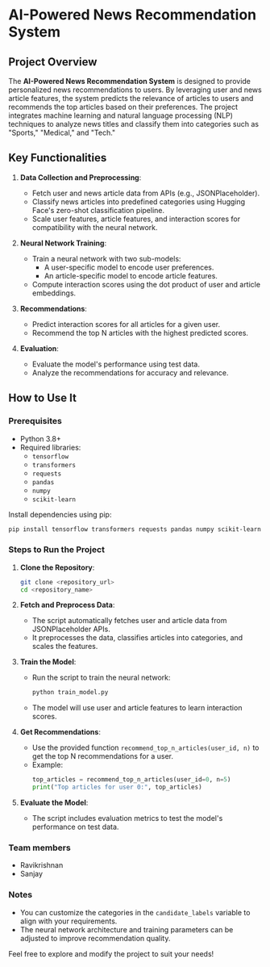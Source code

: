 # AI-Powered News Recommendation System

## Project Overview

The **AI-Powered News Recommendation System** is designed to provide personalized news recommendations to users. By leveraging user and news article features, the system predicts the relevance of articles to users and recommends the top articles based on their preferences. The project integrates machine learning and natural language processing (NLP) techniques to analyze news titles and classify them into categories such as "Sports," "Medical," and "Tech."

## Key Functionalities

1. **Data Collection and Preprocessing**:
   - Fetch user and news article data from APIs (e.g., JSONPlaceholder).
   - Classify news articles into predefined categories using Hugging Face's zero-shot classification pipeline.
   - Scale user features, article features, and interaction scores for compatibility with the neural network.

2. **Neural Network Training**:
   - Train a neural network with two sub-models:
     - A user-specific model to encode user preferences.
     - An article-specific model to encode article features.
   - Compute interaction scores using the dot product of user and article embeddings.

3. **Recommendations**:
   - Predict interaction scores for all articles for a given user.
   - Recommend the top N articles with the highest predicted scores.

4. **Evaluation**:
   - Evaluate the model's performance using test data.
   - Analyze the recommendations for accuracy and relevance.

## How to Use It

### Prerequisites

- Python 3.8+
- Required libraries:
  - `tensorflow`
  - `transformers`
  - `requests`
  - `pandas`
  - `numpy`
  - `scikit-learn`

Install dependencies using pip:
```bash
pip install tensorflow transformers requests pandas numpy scikit-learn
```

### Steps to Run the Project

1. **Clone the Repository**:
   ```bash
   git clone <repository_url>
   cd <repository_name>
   ```

2. **Fetch and Preprocess Data**:
   - The script automatically fetches user and article data from JSONPlaceholder APIs.
   - It preprocesses the data, classifies articles into categories, and scales the features.

3. **Train the Model**:
   - Run the script to train the neural network:
     ```bash
     python train_model.py
     ```
   - The model will use user and article features to learn interaction scores.

4. **Get Recommendations**:
   - Use the provided function `recommend_top_n_articles(user_id, n)` to get the top N recommendations for a user.
   - Example:
     ```python
     top_articles = recommend_top_n_articles(user_id=0, n=5)
     print("Top articles for user 0:", top_articles)
     ```

5. **Evaluate the Model**:
   - The script includes evaluation metrics to test the model's performance on test data.
  
### Team members
- Ravikrishnan
- Sanjay 


### Notes
- You can customize the categories in the `candidate_labels` variable to align with your requirements.
- The neural network architecture and training parameters can be adjusted to improve recommendation quality.

Feel free to explore and modify the project to suit your needs!

